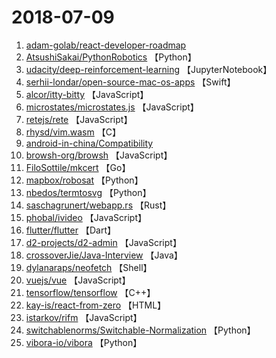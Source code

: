 # 2018-07-09

1. [adam-golab/react-developer-roadmap](https://github.com/adam-golab/react-developer-roadmap) 
2. [AtsushiSakai/PythonRobotics](https://github.com/AtsushiSakai/PythonRobotics) 【Python】
3. [udacity/deep-reinforcement-learning](https://github.com/udacity/deep-reinforcement-learning) 【JupyterNotebook】
4. [serhii-londar/open-source-mac-os-apps](https://github.com/serhii-londar/open-source-mac-os-apps) 【Swift】
5. [alcor/itty-bitty](https://github.com/alcor/itty-bitty) 【JavaScript】
6. [microstates/microstates.js](https://github.com/microstates/microstates.js) 【JavaScript】
7. [retejs/rete](https://github.com/retejs/rete) 【JavaScript】
8. [rhysd/vim.wasm](https://github.com/rhysd/vim.wasm) 【C】
9. [android-in-china/Compatibility](https://github.com/android-in-china/Compatibility) 
10. [browsh-org/browsh](https://github.com/browsh-org/browsh) 【JavaScript】
11. [FiloSottile/mkcert](https://github.com/FiloSottile/mkcert) 【Go】
12. [mapbox/robosat](https://github.com/mapbox/robosat) 【Python】
13. [nbedos/termtosvg](https://github.com/nbedos/termtosvg) 【Python】
14. [saschagrunert/webapp.rs](https://github.com/saschagrunert/webapp.rs) 【Rust】
15. [phobal/ivideo](https://github.com/phobal/ivideo) 【JavaScript】
16. [flutter/flutter](https://github.com/flutter/flutter) 【Dart】
17. [d2-projects/d2-admin](https://github.com/d2-projects/d2-admin) 【JavaScript】
18. [crossoverJie/Java-Interview](https://github.com/crossoverJie/Java-Interview) 【Java】
19. [dylanaraps/neofetch](https://github.com/dylanaraps/neofetch) 【Shell】
20. [vuejs/vue](https://github.com/vuejs/vue) 【JavaScript】
21. [tensorflow/tensorflow](https://github.com/tensorflow/tensorflow) 【C++】
22. [kay-is/react-from-zero](https://github.com/kay-is/react-from-zero) 【HTML】
23. [istarkov/rifm](https://github.com/istarkov/rifm) 【JavaScript】
24. [switchablenorms/Switchable-Normalization](https://github.com/switchablenorms/Switchable-Normalization) 【Python】
25. [vibora-io/vibora](https://github.com/vibora-io/vibora) 【Python】
